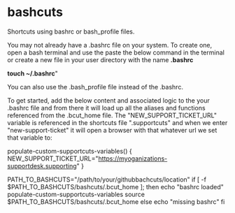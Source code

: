 # bashcuts
Shortcuts using bashrc or bash_profile files.

You may not already have a .bashrc file on your system. To create one, open a bash terminal and use the paste the below command in the terminal or create a new file in your user directory with the name  **.bashrc**

**touch ~/.bashrc**" 

You can also use the .bash_profile file instead of the .bashrc.

To get started, add the below content and associated logic to the your .bashrc file and from there it will load up all the aliases and functions referenced from the .bcut_home file. The "NEW_SUPPORT_TICKET_URL" variable is referenced in the shortcuts file ".supportcuts" and when we enter "new-support-ticket" it will open a browser with that whatever url we set that variable to:


populate-custom-supportcuts-variables() {
	NEW_SUPPORT_TICKET_URL="https://myoganizations-supportdesk.supporting"
}

PATH_TO_BASHCUTS="/path/to/your/githubbachcuts/location"
if [ -f $PATH_TO_BASHCUTS/bashcuts/.bcut_home ]; 
then 
    echo "bashrc loaded"
	populate-custom-supportcuts-variables
    source $PATH_TO_BASHCUTS/bashcuts/.bcut_home
else
    echo "missing bashrc"
fi
